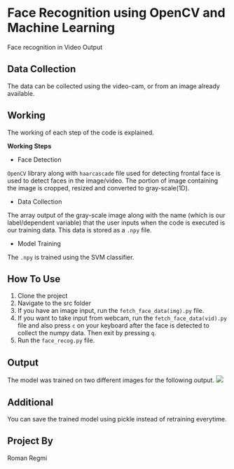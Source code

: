 # Face Recognition using OpenCV and Machine Learning
Face recognition in Video Output

## Data Collection
The data can be collected using the video-cam, or from an image already available.

## Working
The working of each step of the code is explained.

**Working Steps**
- Face Detection

```OpenCV``` library along with ```haarcascade``` file used for detecting frontal face is used to detect faces in the image/video. The portion of image containing the image is cropped, resized and converted to gray-scale(1D).


- Data Collection

The array output of the gray-scale image along with the name (which is our label/dependent variable) that the user inputs when the code is executed is our training data. This data is stored as a ```.npy``` file.

- Model Training

The ```.npy``` is trained using the SVM classifier.

## How To Use 
1. Clone the project
2. Navigate to the src folder
3. If you have an image input, run the ```fetch_face_data(img).py``` file.
4. If you want to take input from webcam, run the ```fetch_face_data(vid).py``` file and also press ```c``` on your keyboard after the face is detected to collect the numpy data. Then exit by pressing ```q```.
5. Run the ```face_recog.py``` file.

## Output

The model was trained on two different images for the following output.
<img src='images/output.png'>

## Additional
You can save the trained model using pickle instead of retraining everytime. 

## Project By
Roman Regmi